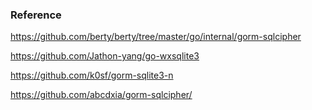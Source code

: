 ### Reference

https://github.com/berty/berty/tree/master/go/internal/gorm-sqlcipher

https://github.com/Jathon-yang/go-wxsqlite3

https://github.com/k0sf/gorm-sqlite3-n

https://github.com/abcdxia/gorm-sqlcipher/
